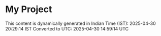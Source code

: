 # My Project

This content is dynamically generated in Indian Time (IST): 2025-04-30 20:29:14 IST
Converted to UTC: 2025-04-30 14:59:14 UTC
